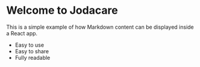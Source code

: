 # Welcome to Jodacare

This is a simple example of how Markdown content can be displayed inside a React app.

- Easy to use
- Easy to share
- Fully readable
